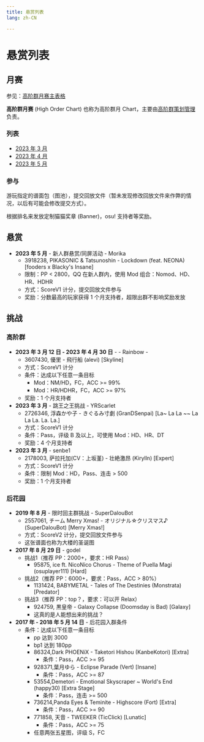 ```yaml
---
title: 悬赏列表
lang: zh-CN

---
```


# 悬赏列表

## 月赛

参见：[高阶群月赛主表格](https://docs.qq.com/sheet/DZVVPb29OZFpNbFRx?tab=b14i1q)

**高阶群月赛** (High Order Chart) 也称为高阶群月 Chart，主要由[高阶群策划管理](../../people/administrators.md)负责。

### 列表

- [2023 年 3 月](h2303.md)
- [2023 年 4 月](h2304.md)
- [2023 年 5 月](h2305.md)

### 参与

游玩指定的谱面包（图池），提交回放文件（暂未发现修改回放文件来作弊的情况，以后有可能会修改提交方式）。

根据排名来发放定制猫猫奖章 (Banner)，osu! 支持者等奖励。

## 悬赏

- **2023 年 5 月** - 新人群悬赏/同屏活动 - Morika
  - 3918238, PIKASONIC & Tatsunoshin - Lockdown (feat. NEONA)[fooders x Blacky's Insane]
  - 限制：PP < 2800，QQ 在新人群内，使用 Mod 组合：Nomod、HD、HR、HDHR
  - 方式：ScoreV1 计分，提交回放文件参与
  - 奖励：分数最高的玩家获得 1 个月支持者，超限出群不影响奖励发放

## 挑战

### 高阶群

<!--注意：需要按照这种格式来添加对应的挑战：-->

<!--日期（加粗）+ 一个空格 + 横杠（如有） + 挑战名称（如有） + 横杠 + 一个空格 + 发出挑战的玩家的名字-->

<!--如果日期是一个月内，比如 3 月 1 日到 31 日，那么日期只需写到月份。-->

<!--谱面 bid + 英文逗号 + 一个空格 + 谱面名称，谱面名称的格式见以下示例：-->

<!--艺术家 - 歌曲名 (谱师) [难度名]-->

<!--方式、条件、奖励-->

- **2023 年 3 月 12 日 - 2023 年 4 月 30 日** - - Rainbow -
  - 3607430, 優里 - 飛行船 (alevi) [Skyline]
  - 方式：ScoreV1 计分
  - 条件：达成以下任意一条目标
    - Mod：NM/HD，FC，ACC >= 99% 
    - Mod：HR/HDHR，FC，ACC >= 97%
  - 奖励：1 个月支持者
- **2023 年 3 月** - 跳王之王挑战 - YRScarlet
  - 2726346, 浮森かや子 - きぐるみ寸劇 (GranDSenpai) [La\~ La La \~\~ La La La. La. La.]
  - 方式：ScoreV1 计分
  - 条件：Pass，评级 B 及以上，可使用 Mod：HD、HR、DT
  - 奖励：4 个月支持者
- **2023 年 3 月** - senbe1
  - 2178003, 萨拉托加(CV：上坂堇) - 壮絶激昂 (Kirylln) [Expert]
  - 方式：ScoreV1 计分
  - 条件：限制 Mod：HD，Pass、连击 > 500
  - 奖励：1 个月支持者

### 后花园

- **2019 年 8 月** - 限时回主群挑战 - SuperDalouBot
  - 2557061, チーム Merry Xmas! - オリジナル☆クリスマス♪ (SuperDalouBot) [Merry Xmas!]
  - 方式：ScoreV2 计分，提交回放文件参与
  - 这张谱面也称为大楼的圣诞图
- **2017 年 8 月 29 日** - godel
  - 挑战1（推荐 PP：2000+，要求：HR Pass）
    - 95875, ice ft. NicoNico Chorus - Theme of Puella Magi (osuplayer111) [Hard]
  - 挑战2（推荐 PP：6000+，要求：Pass，ACC > 80%）
    - 1131424, BABYMETAL - Tales of The Destinies (Monstrata) [Predator]
  - 挑战3（推荐 PP：top？，要求：可以开 Relax）
    - 924759, 黒皇帝 - Galaxy Collapse (Doomsday is Bad) [Galaxy]
    - 这真的是人能想出来的挑战？
- **2017 年 - 2018 年 5 月 14 日** - 后花园入群条件
  - 条件：达成以下任意一条目标
    - pp 达到 3000
    - bp1 达到 180pp
    - 86324,Dark PHOENiX - Taketori Hishou (KanbeKotori) [Extra]
      - 条件：Pass，ACC >= 95
    - 928371,葉月ゆら - Eclipse Parade (Vert) [Insane]
      - 条件：Pass，ACC >= 87
    - 53554,Demetori - Emotional Skyscraper ~ World's End (happy30) [Extra Stage]
      - 条件：Pass，连击 >= 500
    - 736214,Panda Eyes & Teminite - Highscore (Fort) [Extra]
      - 条件：Pass，ACC >= 90
    - 771858, 天音 - TWEEKER (TicClick) [Lunatic]
      - 条件：Pass，ACC >= 75
    - 任意两张五星图，评级 S，FC

